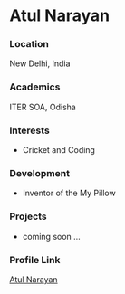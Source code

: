 # Atul Narayan

### Location

New Delhi, India

### Academics

ITER SOA, Odisha

### Interests

- Cricket and Coding

### Development

- Inventor of the My Pillow

### Projects

- coming soon ...

### Profile Link

[Atul Narayan](https://github.com/atulnarayan16)
